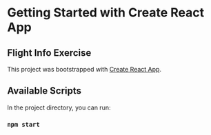 # Getting Started with Create React App
## Flight Info Exercise

This project was bootstrapped with [Create React App](https://github.com/facebook/create-react-app).

## Available Scripts

In the project directory, you can run:

### `npm start`

